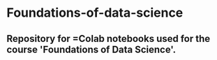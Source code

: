 # Foundations-of-data-science
## Repository for =Colab notebooks used for the course 'Foundations of Data Science'.
